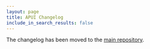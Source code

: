 ```yaml
---
layout: page
title: APUI Changelog
include_in_search_results: false
---
```


The changelog has been moved to the [main repository](https://github.com/mikke89/APUI/blob/master/changelog.md).
